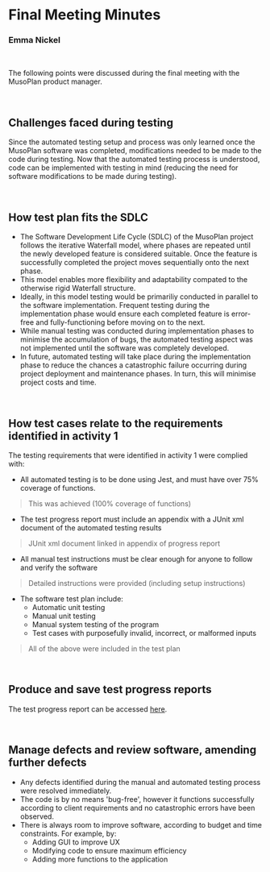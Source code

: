 # Final Meeting Minutes
### Emma Nickel

<br>

The following points were discussed during the final meeting with the MusoPlan product manager.

<br>

## Challenges faced during testing
Since the automated testing setup and process was only learned once the MusoPlan software was completed, modifications needed to be made to the code during testing. Now that the automated testing process is understood, code can be implemented with testing in mind (reducing the need for software modifications to be made during testing).

<br>

## How test plan fits the SDLC

- The Software Development Life Cycle (SDLC) of the MusoPlan project follows the iterative Waterfall model, where phases are repeated until the newly developed feature is considered suitable. Once the feature is successfully completed the project moves sequentially onto the next phase.
- This model enables more flexibility and adaptability compated to the otherwise rigid Waterfall structure.
- Ideally, in this model testing would be primariliy conducted in parallel to the software implementation. Frequent testing during the implementation phase would ensure each completed feature is error-free and fully-functioning before moving on to the next.
- While manual testing was conducted during implementation phases to minimise the accumulation of bugs, the automated testing aspect was not implemented until the software was completely developed.
- In future, automated testing will take place during the implementation phase to reduce the chances a catastrophic failure occurring during project deployment and maintenance phases. In turn, this will minimise project costs and time.

<br>

## How test cases relate to the requirements identified in activity 1
The testing requirements that were identified in activity 1 were complied with:

- All automated testing is to be done using Jest, and must have over 75% coverage of functions.
> This was achieved (100% coverage of functions)
- The test progress report must include an appendix with a JUnit xml document of the automated testing results
> JUnit xml document linked in appendix of progress report
- All manual test instructions must be clear enough for anyone to follow and verify the software
> Detailed instructions were provided (including setup instructions)
- The software test plan include:
    - Automatic unit testing
    - Manual unit testing 
    - Manual system testing of the program
    - Test cases with purposefully invalid, incorrect, or malformed inputs
> All of the above were included in the test plan

<br>

## Produce and save test progress reports
The test progress report can be accessed [here](./testProgressReport.md).

<br>

## Manage defects and review software, amending further defects
- Any defects identified during the manual and automated testing process were resolved immediately.
- The code is by no means 'bug-free', however it functions successfully according to client requirements and no catastrophic errors have been observed.
- There is always room to improve software, according to budget and time constraints. For example, by:
    - Adding GUI to improve UX
    - Modifying code to ensure maximum efficiency
    - Adding more functions to the application
